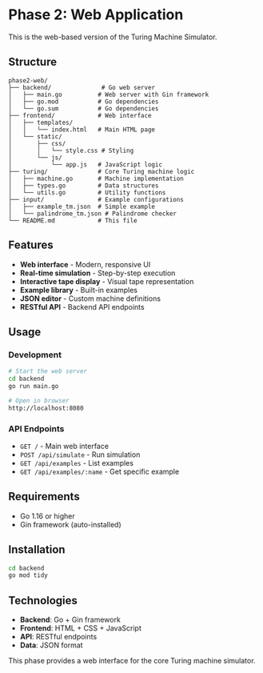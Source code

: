 # Phase 2: Web Application

This is the web-based version of the Turing Machine Simulator.

## Structure

```
phase2-web/
├── backend/              # Go web server
│   ├── main.go          # Web server with Gin framework
│   ├── go.mod           # Go dependencies
│   └── go.sum           # Go dependencies
├── frontend/            # Web interface
│   ├── templates/
│   │   └── index.html   # Main HTML page
│   └── static/
│       ├── css/
│       │   └── style.css # Styling
│       └── js/
│           └── app.js   # JavaScript logic
├── turing/              # Core Turing machine logic
│   ├── machine.go       # Machine implementation
│   ├── types.go         # Data structures
│   └── utils.go         # Utility functions
├── input/               # Example configurations
│   ├── example_tm.json  # Simple example
│   └── palindrome_tm.json # Palindrome checker
└── README.md            # This file
```

## Features

- **Web interface** - Modern, responsive UI
- **Real-time simulation** - Step-by-step execution
- **Interactive tape display** - Visual tape representation
- **Example library** - Built-in examples
- **JSON editor** - Custom machine definitions
- **RESTful API** - Backend API endpoints

## Usage

### Development

```bash
# Start the web server
cd backend
go run main.go

# Open in browser
http://localhost:8080
```

### API Endpoints

- `GET /` - Main web interface
- `POST /api/simulate` - Run simulation
- `GET /api/examples` - List examples
- `GET /api/examples/:name` - Get specific example

## Requirements

- Go 1.16 or higher
- Gin framework (auto-installed)

## Installation

```bash
cd backend
go mod tidy
```

## Technologies

- **Backend**: Go + Gin framework
- **Frontend**: HTML + CSS + JavaScript
- **API**: RESTful endpoints
- **Data**: JSON format

This phase provides a web interface for the core Turing machine simulator.
